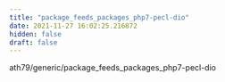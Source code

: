 ```yaml
---
title: "package_feeds_packages_php7-pecl-dio"
date: 2021-11-27 16:02:25.216872
hidden: false
draft: false
---
```


ath79/generic/package_feeds_packages_php7-pecl-dio

